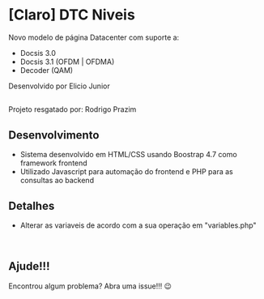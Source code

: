 # [Claro] DTC Niveis

Novo modelo de página Datacenter com suporte a:
* Docsis 3.0
* Docsis 3.1 (OFDM | OFDMA)
* Decoder (QAM)

Desenvolvido por Elicio Junior

##

Projeto resgatado por: Rodrigo Prazim

## Desenvolvimento
* Sistema desenvolvido em HTML/CSS usando Boostrap 4.7 como framework frontend
* Utilizado Javascript para automação do frontend e PHP para as consultas ao backend

## Detalhes
* Alterar as variaveis de acordo com a sua operação em "variables.php"

<br>

## Ajude!!!
Encontrou algum problema? Abra uma issue!!! :wink: <br>
